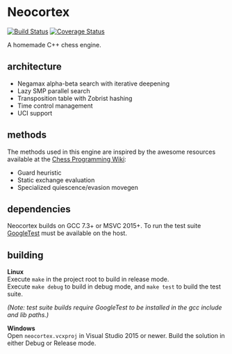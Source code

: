 # Neocortex

[![Build Status](https://travis-ci.com/codeandkey/neocortex.svg?branch=master)](https://travis-ci.com/codeandkey/neocortex) [![Coverage Status](https://coveralls.io/repos/github/codeandkey/neocortex/badge.svg?branch=master)](https://coveralls.io/github/codeandkey/neocortex?branch=master)

A homemade C++ chess engine.

## architecture

- Negamax alpha-beta search with iterative deepening
- Lazy SMP parallel search
- Transposition table with Zobrist hashing
- Time control management
- UCI support

## methods

The methods used in this engine are inspired by the awesome resources available at the [Chess Programming Wiki](https://www.chessprogramming.org/Main_Page):

- Guard heuristic
- Static exchange evaluation
- Specialized quiescence/evasion movegen

## dependencies

Neocortex builds on GCC 7.3+ or MSVC 2015+. To run the test suite [GoogleTest](https://github.com/google/googletest) must be available on the host.

## building

**Linux**<br>
Execute `make` in the project root to build in release mode.<br>
Execute `make debug` to build in debug mode, and `make test` to build the test suite.<br>

*(Note: test suite builds require GoogleTest to be installed in the gcc include and lib paths.)*

**Windows**<br>
Open `neocortex.vcxproj` in Visual Studio 2015 or newer. Build the solution in either Debug or Release mode.
